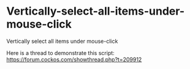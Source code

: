 # Vertically-select-all-items-under-mouse-click
Vertically select all items under mouse-click

Here is a thread to demonstrate this script:
https://forum.cockos.com/showthread.php?t=209912
